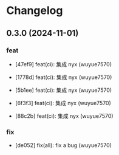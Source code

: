 # Changelog


## 0.3.0 (2024-11-01)

### feat

* [47ef9] feat(ci): 集成 nyx (wuyue7570)

* [1778d] feat(ci): 集成 nyx (wuyue7570)

* [5b1ee] feat(ci): 集成 nyx (wuyue7570)

* [6f3f3] feat(ci): 集成 nyx (wuyue7570)

* [88c2b] feat(ci): 集成 nyx (wuyue7570)

### fix

* [de052] fix(all): fix a bug (wuyue7570)

